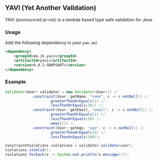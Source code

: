 ## YAVI (Yet Another ValIdation)
YAVI (pronounced jɑ-vάɪ) 
is a lambda based type safe validation for Java. 
 

### Usage

Add the following dependency in your `pom.xml`

```xml
<dependency>
    <groupId>am.ik.yavi</groupId>
    <artifactId>yavi</artifactId>
    <version>0.0.1-SNAPSHOT</version>
</dependency>
```

### Example


```java
Validator<User> validator = new Validator<User>() //
            .constraint(User::getName, "name", c -> c.notNull() //
                    .greaterThanOrEquals(1) //
                    .lessThanOrEquals(20)) //
            .constraint(User::getEmail, "email", c -> c.notNull() //
                    .greaterThanOrEquals(1) //
                    .lessThanOrEquals(50) //
                    .email()) //
            .constraint(User::getAge, "age", c -> c.notNull() //
                    .greaterThanOrEquals(0) //
                    .lessThanOrEquals(200));

ConstraintViolations violations = validator.validate(user);
violations.isValid();
violations.forEach(x -> System.out.println(x.message()));
```
